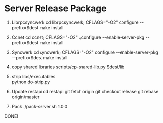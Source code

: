 # Server Release Package

1. Librpcsyncwerk
    cd librpcsyncwerk;
    CFLAGS="-O2" configure --prefix=$dest
    make install
2. Ccnet
    cd ccnet;
    CFLAGS="-O2" ./configure --enable-server-pkg --prefix=$dest
    make install
3. Syncwerk
    cd syncwerk; 
    CFLAGS="-O2" configure --enable-server-pkg --prefix=$dest
    make install
4. copy shared libraries
    scripts/cp-shared-lib.py $dest/lib
5. strip libs/executables   
    python do-strip.py
6. Update restapi
    cd restapi
    git fetch origin
    git checkout release
    git rebase origin/master

7. Pack
    ./pack-server.sh 1.0.0
    
DONE!   
    
    
    

